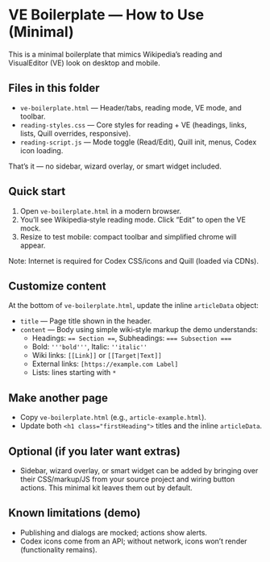 # VE Boilerplate — How to Use (Minimal)

This is a minimal boilerplate that mimics Wikipedia’s reading and VisualEditor (VE) look on desktop and mobile.

## Files in this folder
- `ve-boilerplate.html` — Header/tabs, reading mode, VE mode, and toolbar.
- `reading-styles.css` — Core styles for reading + VE (headings, links, lists, Quill overrides, responsive).
- `reading-script.js` — Mode toggle (Read/Edit), Quill init, menus, Codex icon loading.

That’s it — no sidebar, wizard overlay, or smart widget included.

## Quick start
1. Open `ve-boilerplate.html` in a modern browser.
2. You’ll see Wikipedia‑style reading mode. Click “Edit” to open the VE mock.
3. Resize to test mobile: compact toolbar and simplified chrome will appear.

Note: Internet is required for Codex CSS/icons and Quill (loaded via CDNs).

## Customize content
At the bottom of `ve-boilerplate.html`, update the inline `articleData` object:
- `title` — Page title shown in the header.
- `content` — Body using simple wiki‑style markup the demo understands:
  - Headings: `== Section ==`, Subheadings: `=== Subsection ===`
  - Bold: `'''bold'''`, Italic: `''italic''`
  - Wiki links: `[[Link]]` or `[[Target|Text]]`
  - External links: `[https://example.com Label]`
  - Lists: lines starting with `* `

## Make another page
- Copy `ve-boilerplate.html` (e.g., `article‑example.html`).
- Update both `<h1 class="firstHeading">` titles and the inline `articleData`.

## Optional (if you later want extras)
- Sidebar, wizard overlay, or smart widget can be added by bringing over their CSS/markup/JS from your source project and wiring button actions. This minimal kit leaves them out by default.

## Known limitations (demo)
- Publishing and dialogs are mocked; actions show alerts.
- Codex icons come from an API; without network, icons won’t render (functionality remains).
